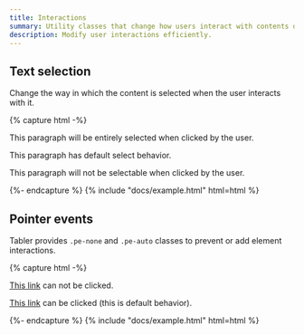```yaml
---
title: Interactions
summary: Utility classes that change how users interact with contents of a website.
description: Modify user interactions efficiently.
---
```


## Text selection

Change the way in which the content is selected when the user interacts with it.

{% capture html -%}
<p class="user-select-all">This paragraph will be entirely selected when clicked by the user.</p>
<p class="user-select-auto">This paragraph has default select behavior.</p>
<p class="user-select-none">This paragraph will not be selectable when clicked by the user.</p>
{%- endcapture %}
{% include "docs/example.html" html=html %}

## Pointer events

Tabler provides `.pe-none` and `.pe-auto` classes to prevent or add element interactions.

{% capture html -%}
<p>
  <a href="#" class="pe-none" tabindex="-1" aria-disabled="true">This link</a> can not be clicked.
</p>
<p><a href="#" class="pe-auto">This link</a> can be clicked (this is default behavior).</p>
{%- endcapture %}
{% include "docs/example.html" html=html %}
